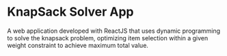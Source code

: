 # KnapSack Solver App
A web application developed with ReactJS that uses dynamic programming to solve the knapsack problem, optimizing item selection within a given weight constraint to achieve maximum total value.








